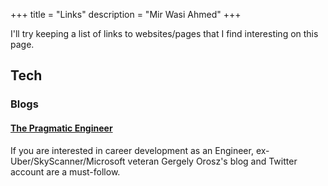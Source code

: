 +++
title = "Links"
description = "Mir Wasi Ahmed"
+++

I'll try keeping a list of links to websites/pages that I find interesting on this page.

## Tech

### Blogs
#### [The Pragmatic Engineer](https://blog.pragmaticengineer.com/author/gergely/)
If you are interested in career development as an Engineer, ex-Uber/SkyScanner/Microsoft veteran Gergely Orosz's blog and Twitter account are a must-follow.
